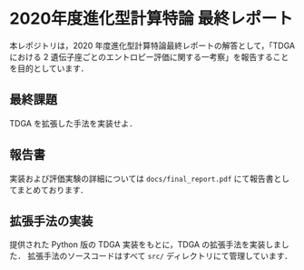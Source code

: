 # 2020年度進化型計算特論 最終レポート
本レポジトリは，2020 年度進化型計算特論最終レポートの解答として，「TDGA における 2 遺伝子座ごとのエントロピー評価に関する一考察」を報告することを目的としています．

## 最終課題
TDGA を拡張した手法を実装せよ．

## 報告書
実装および評価実験の詳細については `docs/final_report.pdf` にて報告書としてまとめております．

## 拡張手法の実装
提供された Python 版の TDGA 実装をもとに，TDGA の拡張手法を実装しました．
拡張手法のソースコードはすべて `src/` ディレクトリにて管理しています．
